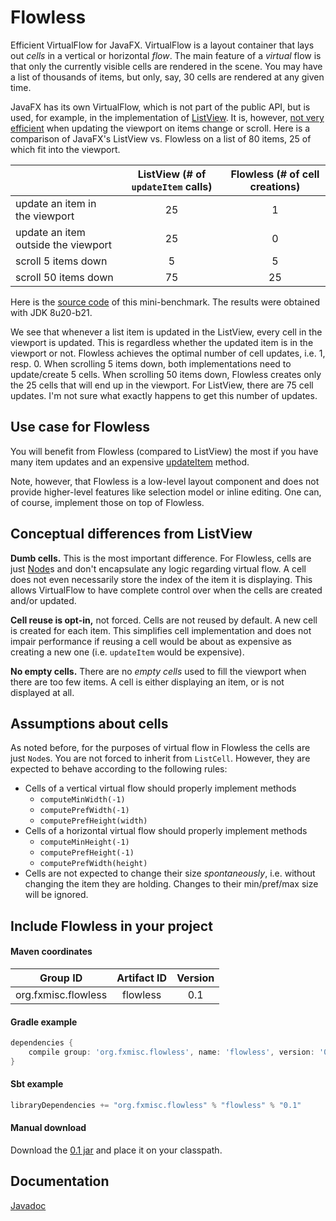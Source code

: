 Flowless
========

Efficient VirtualFlow for JavaFX. VirtualFlow is a layout container that lays out _cells_ in a vertical or horizontal _flow_. The main feature of a _virtual_ flow is that only the currently visible cells are rendered in the scene. You may have a list of thousands of items, but only, say, 30 cells are rendered at any given time.

JavaFX has its own VirtualFlow, which is not part of the public API, but is used, for example, in the implementation of [ListView](http://docs.oracle.com/javase/8/javafx/api/javafx/scene/control/ListView.html). It is, however, [not very efficient](https://javafx-jira.kenai.com/browse/RT-35395) when updating the viewport on items change or scroll. Here is a comparison of JavaFX's ListView vs. Flowless on a list of 80 items, 25 of which fit into the viewport.

|                                     | ListView (# of `updateItem` calls) | Flowless (# of cell creations) |
|-------------------------------------|:----------------------------------:|:------------------------------:|
| update an item in the viewport      | 25                                 | 1                              |
| update an item outside the viewport | 25                                 | 0                              |
| scroll 5 items down                 | 5                                  | 5                              |
| scroll 50 items down                | 75                                 | 25                             |

Here is the [source code](https://gist.github.com/TomasMikula/1dcee2cc4e5dab421913) of this mini-benchmark. The results were obtained with JDK 8u20-b21.

We see that whenever a list item is updated in the ListView, every cell in the viewport is updated. This is regardless whether the updated item is in the viewport or not. Flowless achieves the optimal number of cell updates, i.e. 1, resp. 0. When scrolling 5 items down, both implementations need to update/create 5 cells. When scrolling 50 items down, Flowless creates only the 25 cells that will end up in the viewport. For ListView, there are 75 cell updates. I'm not sure what exactly happens to get this number of updates.

Use case for Flowless
---------------------

You will benefit from Flowless (compared to ListView) the most if you have many item updates and an expensive [updateItem](http://docs.oracle.com/javase/8/javafx/api/javafx/scene/control/Cell.html#updateItem-T-boolean-) method.

Note, however, that Flowless is a low-level layout component and does not provide higher-level features like selection model or inline editing. One can, of course, implement those on top of Flowless.

Conceptual differences from ListView
------------------------------------

**Dumb cells.** This is the most important difference. For Flowless, cells are just [Node](http://docs.oracle.com/javase/8/javafx/api/javafx/scene/Node.html)s and don't encapsulate any logic regarding virtual flow. A cell does not even necessarily store the index of the item it is displaying. This allows VirtualFlow to have complete control over when the cells are created and/or updated.

**Cell reuse is opt-in,** not forced. Cells are not reused by default. A new cell is created for each item. This simplifies cell implementation and does not impair performance if reusing a cell would be about as expensive as creating a new one (i.e. `updateItem` would be expensive).

**No empty cells.** There are no _empty cells_ used to fill the viewport when there are too few items. A cell is either displaying an item, or is not displayed at all.

Assumptions about cells
-----------------------

As noted before, for the purposes of virtual flow in Flowless the cells are just `Node`s. You are not forced to inherit from `ListCell`. However, they are expected to behave according to the following rules:

* Cells of a vertical virtual flow should properly implement methods
  * `computeMinWidth(-1)`
  * `computePrefWidth(-1)`
  * `computePrefHeight(width)`
* Cells of a horizontal virtual flow should properly implement methods
  * `computeMinHeight(-1)`
  * `computePrefHeight(-1)`
  * `computePrefWidth(height)`
* Cells are not expected to change their size _spontaneously_, i.e. without changing the item they are holding. Changes to their min/pref/max size will be ignored.

Include Flowless in your project
--------------------------------

#### Maven coordinates

| Group ID            | Artifact ID | Version |
| :---------:         | :---------: | :-----: |
| org.fxmisc.flowless | flowless    | 0.1     |

#### Gradle example

```groovy
dependencies {
    compile group: 'org.fxmisc.flowless', name: 'flowless', version: '0.1'
}
```

#### Sbt example

```scala
libraryDependencies += "org.fxmisc.flowless" % "flowless" % "0.1"
```

#### Manual download

Download the [0.1 jar](https://github.com/TomasMikula/Flowless/releases/tag/v0.1) and place it on your classpath.

Documentation
-------------

[Javadoc](http://www.fxmisc.org/flowless/javadoc/org/fxmisc/flowless/package-summary.html)

